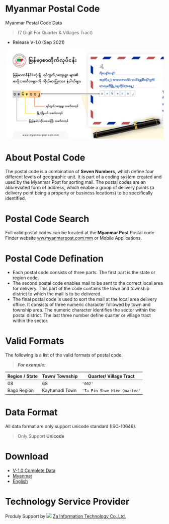 # Myanmar Postal Code
Myanmar Postal Code Data 
>(7 Digit For Quarter &amp; Villages Tract)
- Release V-1.0 (Sep 2021)

![alt text](https://github.com/MyanmarPost/MyanmarPostalCode/blob/main/Myanmar_Postal-Code-Explained.png?raw=true)

# About Postal Code

The postal code is a combination of **Seven Numbers**, which define four different levels of geographic unit. It is part of a coding system created and used by the Myanmar Post for sorting mail. The postal codes are an abbreviated form of address, which enable a group of delivery points (a delivery point being a property or business locations) to be specifically identified.

# Postal Code Search

Full valid postal codes can be located at the **Myanmar Post** Postal code Finder website [ww.myanmarpost.com.mm](https://myanmarpost.com.mm/) or Mobile Applications.

# Postal Code Defination
- Each postal code consists of three parts. The first part is the state or region code. 
- The second postal code enables mail to be sent to the correct local area for delivery.
This part of the code contains the town and township district to which the mail is to be
delivered.
- The final postal code is used to sort the mail at the local area delivery office. It
consists of three numeric character followed by town and township area. The numeric
character identifies the sector within the postal district. The last three number define quarter or village tract within the sector.

# Valid Formats

The following is a list of the valid formats of postal code. 
> ***For example:***

| Region / State  |         Town/ Township       |   Quarter/ Village Tract    |
|-----------------|------------------------------|-----------------------------|
|     08          |             68               |          `'002'`            |
| Bago Region     | Kaytumadi Town               | `'Ta Pin Shwe Htee Quarter'`|

# Data Format
All data format are only support unicode standard (ISO-10646).
> Only Support **Unicode**

# Download
 - [V-1.0 Complete Data](https://github.com/MyanmarPost/MyanmarPostalCode/tree/main/Myanmar%20Postal%20Code%20V-1.0/) 
 - [Myanmar](https://github.com/MyanmarPost/MyanmarPostalCode/blob/main/Myanmar%20Postal%20Code%20V-1.0/%E1%80%99%E1%80%BC%E1%80%94%E1%80%BA%E1%80%99%E1%80%AC.zip)
 - [English](https://github.com/MyanmarPost/MyanmarPostalCode/blob/main/Myanmar%20Postal%20Code%20V-1.0/English.zip)

# Technology Service Provider
Produly Support by <img src="https://epost.sgp1.digitaloceanspaces.com/ds_assets/zalogo.png" width="30px;"> [Za Information Technology Co.,Ltd.](https://za.com.mm/) 
